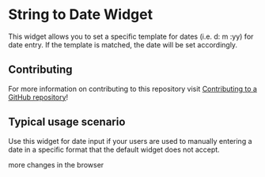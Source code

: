 # String to Date Widget

This widget allows you to set a specific template for dates (i.e. d: m :yy) for date entry.  If the template is matched,
the date will be set accordingly. 

## Contributing

For more information on contributing to this repository visit [Contributing to a GitHub repository](https://world.mendix.com/display/howto50/Contributing+to+a+GitHub+repository)!

## Typical usage scenario

Use this widget for date input if your users are used to manually entering a date in a specific 
format that the default widget does not accept.

more changes in the browser
